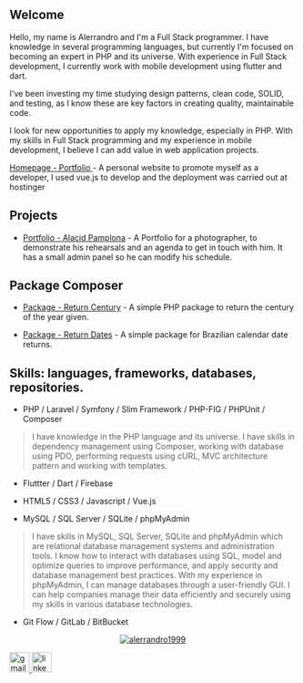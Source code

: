 ## Welcome
Hello, my name is Alerrandro and I'm a Full Stack programmer. I have knowledge in several programming languages, but currently I'm focused on becoming an expert in PHP and its universe. With experience in Full Stack development, I currently work with mobile development using flutter and dart.

I've been investing my time studying design patterns, clean code, SOLID, and testing, as I know these are key factors in creating quality, maintainable code.

I look for new opportunities to apply my knowledge, especially in PHP. With my skills in Full Stack programming and my experience in mobile development, I believe I can add value in web application projects.

[Homepage - Portfolio ](https://alerrandrodev.tech/) - A personal website to promote myself as a developer, I used vue.js to develop and the deployment was carried out at hostinger 

## Projects

- [Portfolio - Alacid Pamplona](https://www.alacidfotografia.com) - A Portfolio for a photographer, to demonstrate his rehearsals and an agenda to get in touch with him. It has a small admin panel so he can modify his schedule.

## Package Composer

- [Package - Return Century](https://github.com/alerrandro1999/alerrandro-returncentury) - A simple PHP package to return the century of the year given.

- [Package - Return Dates](https://github.com/alerrandro1999/alerrandro-returndate) - A simple package for Brazilian calendar date returns.

## Skills: languages, frameworks, databases, repositories.

- PHP / Laravel / Symfony / Slim Framework / PHP-FIG / PHPUnit / Composer 

> I have knowledge in the PHP language and its universe. I have skills in dependency management using Composer, working with database using PDO, performing requests using cURL, MVC architecture pattern and working with templates.

- Fluttter / Dart / Firebase
 
- HTML5 / CSS3 / Javascript / Vue.js

- MySQL / SQL Server / SQLite / phpMyAdmin

> I have skills in MySQL, SQL Server, SQLite and phpMyAdmin which are relational database management systems and administration tools. I know how to interact with databases using SQL, model and optimize queries to improve performance, and apply security and database management best practices. With my experience in phpMyAdmin, I can manage databases through a user-friendly GUI. I can help companies manage their data efficiently and securely using my skills in various database technologies.
 
- Git Flow / GitLab / BitBucket

<div align="center">

[![alerrandro1999](https://github-readme-stats.vercel.app/api/top-langs/?username=alerrandro1999&hide=html,css,scss,ruby,hack,batchfile,shell,pascal,blade,twig,cmake,swift,c++,go,kotlin,objective-c&layout=compact&theme=default&langs_count=15)](https://github.com/anuraghazra/github-readme-stats)

</div>



  <a href="mailto:alerrandrokaton@gmail.com" target="_blank">
    <img src="https://img.shields.io/static/v1?message=Gmail&logo=gmail&label=&color=D14836&logoColor=white&labelColor=&style=for-the-badge" height="35" alt="gmail logo"  />
  </a>
  <a href="https://www.linkedin.com/in/alerrandro-borges-b45a6a1a1/" target="_blank">
    <img src="https://img.shields.io/static/v1?message=LinkedIn&logo=linkedin&label=&color=0077B5&logoColor=white&labelColor=&style=for-the-badge" height="35" alt="linkedin logo"  />
  </a>


 
